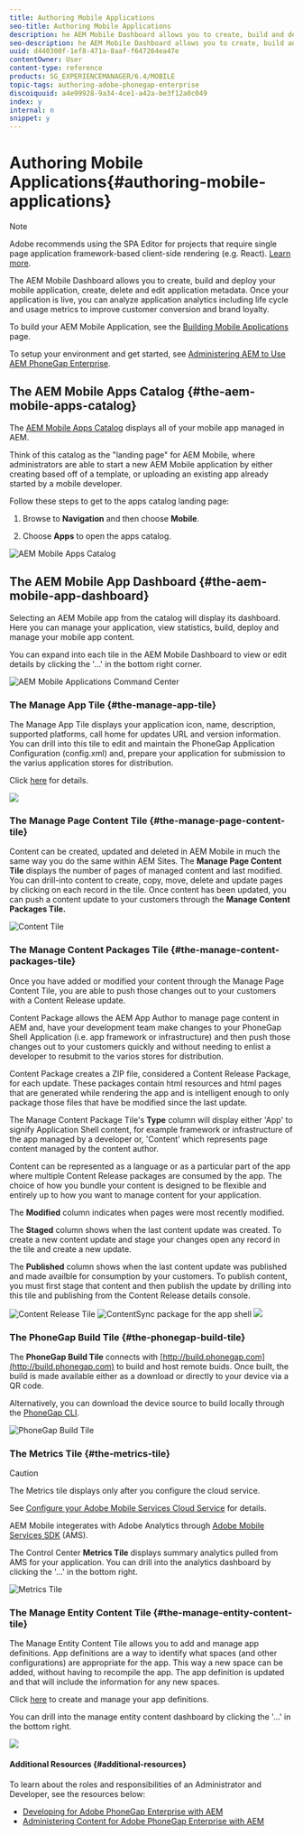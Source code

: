 ```yaml
---
title: Authoring Mobile Applications
seo-title: Authoring Mobile Applications
description: he AEM Mobile Dashboard allows you to create, build and deploy your mobile application, create, delete and edit application metadata. Follow this page to learn more.
seo-description: he AEM Mobile Dashboard allows you to create, build and deploy your mobile application, create, delete and edit application metadata. Follow this page to learn more.
uuid: d440300f-1ef8-471a-8aaf-f647264ea47e
contentOwner: User
content-type: reference
products: SG_EXPERIENCEMANAGER/6.4/MOBILE
topic-tags: authoring-adobe-phonegap-enterprise
discoiquuid: a4e99928-9a34-4ce1-a42a-be3f12a0c049
index: y
internal: n
snippet: y
---
```


# Authoring Mobile Applications{#authoring-mobile-applications}

>[!NOTE]
>
>Adobe recommends using the SPA Editor for projects that require single page application framework-based client-side rendering (e.g. React). [Learn more](../../sites/developing/using/spa-overview.md).

The AEM Mobile Dashboard allows you to create, build and deploy your mobile application, create, delete and edit application metadata. Once your application is live, you can analyze application analytics including life cycle and usage metrics to improve customer conversion and brand loyalty. [](../../mobile/using/administer-phonegap.md)

To build your AEM Mobile Application, see the [Building Mobile Applications](../../mobile/using/building-app-mobile-phonegap.md) page.

To setup your environment and get started, see [Administering AEM to Use AEM PhoneGap Enterprise](../../mobile/using/administer-phonegap.md).

## The AEM Mobile Apps Catalog {#the-aem-mobile-apps-catalog}

The [AEM Mobile Apps Catalog](http://localhost:4502/aem/apps.html/content/phonegap) displays all of your mobile app managed in AEM.

Think of this catalog as the "landing page" for AEM Mobile, where administrators are able to start a new AEM Mobile application by either creating based off of a template, or uploading an existing app already started by a mobile developer.

Follow these steps to get to the apps catalog landing page:

1. Browse to **Navigation** and then choose **Mobile**.

1. Choose **Apps** to open the apps catalog.

![AEM Mobile Apps Catalog](assets/chlimage_1-140.png)

## The AEM Mobile App Dashboard {#the-aem-mobile-app-dashboard}

Selecting an AEM Mobile app from the catalog will display its dashboard. Here you can manage your application, view statistics, build, deploy and manage your mobile app content.

You can expand into each tile in the AEM Mobile Dashboard to view or edit details by clicking the '...' in the bottom right corner.

![AEM Mobile Applications Command Center](assets/chlimage_1-141.png)

### The Manage App Tile {#the-manage-app-tile}

The Manage App Tile displays your application icon, name, description, supported platforms, call home for updates URL and version information. You can drill into this tile to edit and maintain the PhoneGap Application Configuration (config.xml) and, prepare your application for submission to the varius application stores for distribution.

Click [here](../../mobile/using/phonegap-app-details-tile.md) for details.

![](assets/chlimage_1-142.png)

### The Manage Page Content Tile {#the-manage-page-content-tile}

Content can be created, updated and deleted in AEM Mobile in much the same way you do the same within AEM Sites. The **Manage Page Content Tile** displays the number of pages of managed content and last modified. You can drill-into content to create, copy, move, delete and update pages by clicking on each record in the tile. Once content has been updated, you can push a content update to your customers through the **Manage Content Packages Tile.**

![Content Tile](assets/chlimage_1-143.png)

### The Manage Content Packages Tile {#the-manage-content-packages-tile}

Once you have added or modified your content through the Manage Page Content Tile, you are able to push those changes out to your customers with a Content Release update.

Content Package allows the AEM App Author to manage page content in AEM and, have your development team make changes to your PhoneGap Shell Application (i.e. app framework or infrastructure) and then push those changes out to your customers quickly and without needing to enlist a developer to resubmit to the varios stores for distribution.

Content Package creates a ZIP file, considered a Content Release Package, for each update. These packages contain html resources and html pages that are generated while rendering the app and is intelligent enough to only package those files that have be modified since the last update.

The Manage Content Package Tile's **Type** column will display either 'App' to signify Application Shell content, for example framework or infrastructure of the app managed by a developer or, 'Content' which represents page content managed by the content author.

Content can be represented as a language or as a particular part of the app where multiple Content Release packages are consumed by the app. The choice of how you bundle your content is designed to be flexible and entirely up to how you want to manage content for your application.

The **Modified** column indicates when pages were most recently modified.

The **Staged** column shows when the last content update was created. To create a new content update and stage your changes open any record in the tile and create a new update.

The **Published** column shows when the last content update was published and made availble for consumption by your customers. To publish content, you must first stage that content and then publish the update by drilling into this tile and publishing from the Content Release details console.

![Content Release Tile](assets/chlimage_1-144.png) ![ContentSync package for the app shell](assets/chlimage_1-145.png) ![](assets/chlimage_1-146.png)

### The PhoneGap Build Tile {#the-phonegap-build-tile}

The **PhoneGap Build Tile** connects with [http://build.phonegap.com](http://build.phonegap.com) to build and host remote buids. Once built, the build is made available either as a download or directly to your device via a QR code.

Alternatively, you can download the device source to build locally through the [PhoneGap CLI](http://docs.phonegap.com/en/3.5.0/guide_cli_index.md.html).

![PhoneGap Build Tile](assets/chlimage_1-147.png)

### The Metrics Tile {#the-metrics-tile}

>[!CAUTION]
>
>The Metrics tile displays only after you configure the cloud service. 
>
>See [Configure your Adobe Mobile Services Cloud Service](../../mobile/using/configure-adobe-mobile-cloud-service.md) for details.

AEM Mobile integerates with Adobe Analytics through [Adobe Mobile Services SDK](http://www.adobe.com/ca/solutions/digital-marketing/mobile-services/app-sdk.html) (AMS).

The Control Center **Metrics Tile** displays summary analytics pulled from AMS for your application. You can drill into the analytics dashboard by clicking the '...' in the bottom right.

![Metrics Tile](assets/chlimage_1-148.png)

### The Manage Entity Content Tile {#the-manage-entity-content-tile}

The Manage Entity Content Tile allows you to add and manage app definitions. App definitions are a way to identify what spaces (and other configurations) are appropriate for the app. This way a new space can be added, without having to recompile the app. The app definition is updated and that will include the information for any new spaces.

Click [here](../../mobile/using/phonegap-app-definitions.md) to create and manage your app definitions.

You can drill into the manage entity content dashboard by clicking the '...' in the bottom right.

![](assets/chlimage_1-149.png)

#### Additional Resources {#additional-resources}

To learn about the roles and responsibilities of an Administrator and Developer, see the resources below:

* [Developing for Adobe PhoneGap Enterprise with AEM](../../mobile/using/developing-in-phonegap.md)
* [Administering Content for Adobe PhoneGap Enterprise with AEM](../../mobile/using/administer-phonegap.md)

